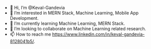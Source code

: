 - 👋 Hi, I’m @Keval-Gandevia
- 👀 I’m interested in MERN Stack, Machine Learning, Mobile App Development.
- 🌱 I’m currently learning Machine Learning, MERN Stack.
- 💞️ I’m looking to collaborate on Machine Learning related research.
- 📫 How to reach me https://www.linkedin.com/in/keval-gandevia-8128041b5/.

<!---
Keval-Gandevia/Keval-Gandevia is a ✨ special ✨ repository because its `README.md` (this file) appears on your GitHub profile.
You can click the Preview link to take a look at your changes.
--->
